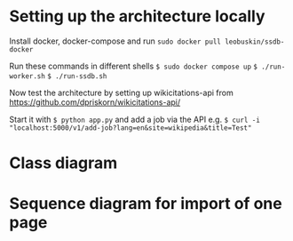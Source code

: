 # Setting up the architecture locally
Install docker, docker-compose and run
`sudo docker pull leobuskin/ssdb-docker`

Run these commands in different shells
`$ sudo docker compose up`
`$ ./run-worker.sh`
`$ ./run-ssdb.sh`

Now test the architecture by setting up wikicitations-api from
https://github.com/dpriskorn/wikicitations-api/

Start it with
`$ python app.py`
and add a job via the API e.g.
`$ curl -i "localhost:5000/v1/add-job?lang=en&site=wikipedia&title=Test"`

# Class diagram
# Sequence diagram for import of one page

